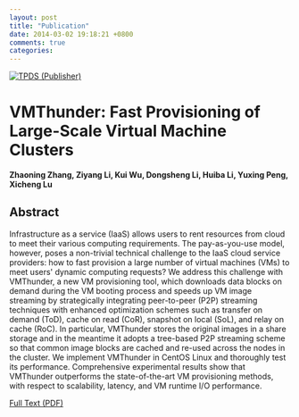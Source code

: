 ```yaml
---
layout: post
title: "Publication"
date: 2014-03-02 19:18:21 +0800
comments: true
categories: 
---
```


<a href="http://www.computer.org/csdl/trans/td/preprint/06719385-abs.html">![TPDS](http://www.computer.org/plugins/images/digitalLibrary/magazines/tpds.gif) (Publisher)</a>

VMThunder: Fast Provisioning of Large-Scale Virtual Machine Clusters
===

**Zhaoning Zhang, Ziyang Li, Kui Wu, Dongsheng Li, Huiba Li, Yuxing Peng, Xicheng Lu**

Abstract
---

Infrastructure as a service (IaaS) allows users to rent 
resources from cloud to meet their various computing 
requirements. The pay-as-you-use model, however, poses a 
non-trivial technical challenge to the IaaS cloud service 
providers: how to fast provision a large number of virtual 
machines (VMs) to meet users' dynamic computing requests? 
We address this challenge with VMThunder, a new VM 
provisioning tool, which downloads data blocks on demand 
during the VM booting process and speeds up VM image 
streaming by strategically integrating peer-to-peer (P2P) 
streaming techniques with enhanced optimization schemes 
such as transfer on demand (ToD), cache on read (CoR), 
snapshot on local (SoL), and relay on cache (RoC). In 
particular, VMThunder stores the original images in a 
share storage and in the meantime it adopts a tree-based 
P2P streaming scheme so that common image blocks are 
cached and re-used across the nodes in the cluster. We 
implement VMThunder in CentOS Linux and thoroughly test 
its performance. Comprehensive experimental results show 
that VMThunder outperforms the state-of-the-art VM 
provisioning methods, with respect to scalability, 
latency, and VM runtime I/O performance.

[Full Text (PDF)](http://www.computer.org/csdl/trans/td/preprint/06719385.pdf)

